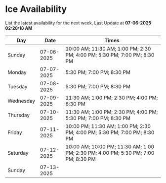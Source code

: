 # Ice Availability

List the latest availability for the next week, Last Update at **07-06-2025 02:28:18 AM**

| Day         | Date        | Times       |
| ----------- | ----------- | ----------- |
|Sunday|07-06-2025|10:00 AM; 11:30 AM; 1:00 PM; 2:30 PM; 4:00 PM; 5:30 PM; 7:00 PM; 8:30 PM|
|Monday|07-07-2025|5:30 PM; 7:00 PM; 8:30 PM|
|Tuesday|07-08-2025|5:30 PM; 7:00 PM; 8:30 PM|
|Wednesday|07-09-2025|11:30 AM; 1:00 PM; 2:30 PM; 4:00 PM; 8:30 PM|
|Thursday|07-10-2025|11:30 AM; 1:00 PM; 2:30 PM; 4:00 PM; 5:30 PM; 7:00 PM; 8:30 PM|
|Friday|07-11-2025|10:00 PM; 11:30 AM; 1:00 PM; 2:30 PM; 4:00 PM; 5:30 PM; 7:00 PM; 8:30 PM|
|Saturday|07-12-2025|10:00 AM; 10:00 PM; 11:30 AM; 1:00 PM; 2:30 PM; 4:00 PM; 5:30 PM; 7:00 PM; 8:30 PM|
|Sunday|07-13-2025||
